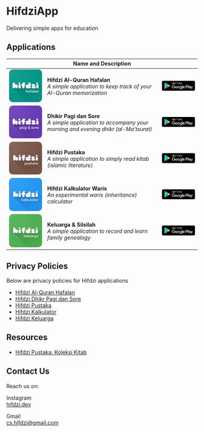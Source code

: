 # HifdziApp

Delivering simple apps for education

## Applications

|   | Name and Description | |
| - | -------------------- |-|
|[<img src="./assets/hafalan.webp" alt="Hifdzi Al-Quran Hafalan" width="200" style="border-radius: 10px;">](./hafalan/README.md)|**Hifdzi Al-Quran Hafalan**<br>_A simple application to keep track of your Al-Quran memorization_|[<img src="./assets/playstore.png" alt="Google Play Store" width="200">](https://play.google.com/store/apps/details?id=com.hifdziapp.hafalan)
|[<img src="./assets/pagisore.webp" alt="Dhikir Pagi dan Sore" width="200" style="border-radius: 10px;">](./pagisore/privacy_policy.md)|**Dhikir Pagi dan Sore**<br>_A simple application to accompany your morning and evening dhikr (al-Ma'tsurat)_|[<img src="./assets/playstore.png" alt="Google Play Store" width="200">](https://play.google.com/store/apps/details?id=com.hifdziapp.dhikr_pagi_sore)
|[<img src="./assets/pustaka.webp" alt="Hifdzi Pustaka" width="200" style="border-radius: 10px;">](./pustaka/privacy_policy.md)|**Hifdzi Pustaka**<br>_A simple application to simply read kitab (islamic literature)_|[<img src="./assets/playstore.png" alt="Google Play Store" width="200">](https://play.google.com/store/apps/details?id=com.hifdziapp.pustaka)
|[<img src="./assets/kalkulator.webp" alt="Hifdzi Kalkulator Waris" width="200" style="border-radius: 10px;">](./kalkulator/privacy_policy.md)|**Hifdzi Kalkulator Waris**<br>_An experimental waris (inheritance) calculator_|[<img src="./assets/playstore.png" alt="Google Play Store" width="200">](https://play.google.com/store/apps/details?id=com.hifdziapp.kalkulator)
|[<img src="./assets/keluarga.webp" alt="Keluarga & Silsilah" width="200" style="border-radius: 10px;">](./keluarga/README.md)|**Keluarga & Silsilah**<br>_A simple application to record and learn family genealogy_|[<img src="./assets/playstore.png" alt="Google Play Store" width="200">](https://play.google.com/store/apps/details?id=com.hifdziapp.keluarga)

## Privacy Policies

Below are privacy policies for Hifdzi applications

* [Hifdzi Al-Quran Hafalan](./hafalan/privacy_policy.md)
* [Hifdzi Dhikr Pagi dan Sore](./pagisore/privacy_policy.md)
* [Hifdzi Pustaka](./pustaka/privacy_policy.md)
* [Hifdzi Kalkulator](./kalkulator/privacy_policy.md)
* [Hifdzi Keluarga](./keluarga/privacy_policy.md)

## Resources

* [Hifdzi Pustaka: Koleksi Kitab](./pustaka/books.md)

## Contact Us

Reach us on:

Instagram  
[hifdzi.dev](https://instagram.com/hifdzi.dev)

Gmail  
[cs.hifdzi@gmail.com](mailto:cs.hifdzi@gmail.com)
